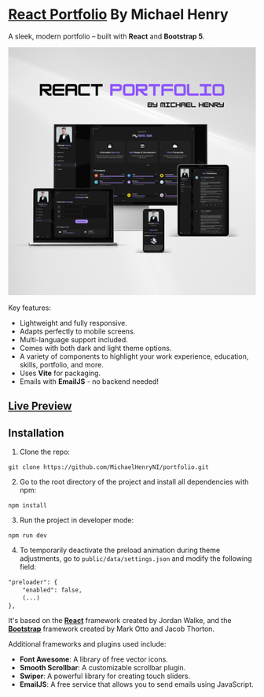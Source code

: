 # [React Portfolio](https://michaelhenryni.github.io/portfolio/) By Michael Henry

A sleek, modern portfolio – built with **React** and **Bootstrap 5**.

![alt tag1](readme-assets/promo.png)

Key features:

- Lightweight and fully responsive.
- Adapts perfectly to mobile screens.
- Multi-language support included.
- Comes with both dark and light theme options.
- A variety of components to highlight your work experience, education, skills, portfolio, and more.
- Uses **Vite** for packaging.
- Emails with **EmailJS** - no backend needed!

## [Live Preview](https://michaelhenryni.github.io/portfolio/)

## Installation

1. Clone the repo:

```
git clone https://github.com/MichaelHenryNI/portfolio.git
```

2. Go to the root directory of the project and install all dependencies with npm:

```
npm install
```

3. Run the project in developer mode:

```
npm run dev
```

4. To temporarily deactivate the preload animation during theme adjustments, go to `public/data/settings.json` and modify the following field:

```
"preloader": {
    "enabled": false,
    (...)
},
```

It's based on the **[React](https://reactjs.org/)** framework created by Jordan Walke, and the **[Bootstrap](https://getbootstrap.com/)** framework created by Mark Otto and Jacob Thorton.

Additional frameworks and plugins used include:

- **Font Awesome**: A library of free vector icons.
- **Smooth Scrollbar**: A customizable scrollbar plugin.
- **Swiper**: A powerful library for creating touch sliders.
- **EmailJS**: A free service that allows you to send emails using JavaScript.
